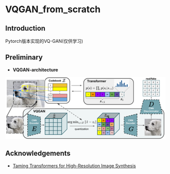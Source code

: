 # VQGAN_from_scratch

## Introduction

Pytorch版本实现的VQ-GAN(仅供学习)

## Preliminary

- **VQGAN-architecture**

![vq-gan](./assets/vqgan-architecture.png)

## Acknowledgements

- [Taming Transformers for High-Resolution Image Synthesis](https://arxiv.org/abs/2012.09841)